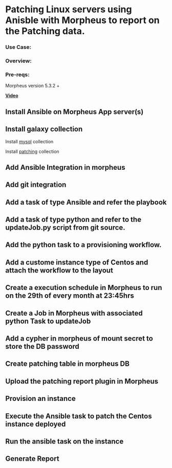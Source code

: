 # Patching Linux servers using Anisble with Morpheus to report on the Patching data.

### Use Case:

### Overview:

### Pre-reqs:
Morpheus version 5.3.2 +

**[Video](https://www.youtube.com/watch?v=iLDZZVEkkos)**

## Install Ansible on Morpheus App server(s)

## Install galaxy collection 
Install [mysql](https://docs.ansible.com/ansible/latest/collections/community/mysql/mysql_query_module.html) collection

Install [patching](https://galaxy.ansible.com/ataha/linux_patching) collection

## Add Ansible Integration in morpheus

## Add git integration 

## Add a task of type Ansible and refer the playbook

## Add a task of type python and refer to the updateJob.py script from git source. 

## Add the python task to a provisioning workflow.

## Add a custome instance type of Centos and attach the workflow to the layout

## Create a execution schedule in Morpheus to run on the 29th of every month at 23:45hrs

## Create a Job in Morpheus with associated python Task to updateJob

## Add a cypher in morpheus of mount secret to store the DB password

## Create patching table in morpheus DB

## Upload the patching report plugin in Morpheus

## Provision an instance 

## Execute the Ansible task to patch the Centos instance deployed

## Run the ansible task on the instance

## Generate Report